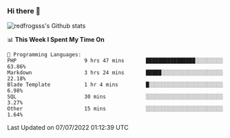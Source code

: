 ### Hi there 👋

<img src="https://github-readme-stats.vercel.app/api?username=redfrogsss&show_icons=true" alt="redfrogsss's Github stats"></img>

<!--START_SECTION:waka-->
📊 **This Week I Spent My Time On** 

```text
💬 Programming Languages: 
PHP                      9 hrs 47 mins       ████████████████░░░░░░░░░   63.86% 
Markdown                 3 hrs 24 mins       █████░░░░░░░░░░░░░░░░░░░░   22.18% 
Blade Template           1 hr 4 mins         █░░░░░░░░░░░░░░░░░░░░░░░░   6.98% 
SQL                      30 mins             ░░░░░░░░░░░░░░░░░░░░░░░░░   3.27% 
Other                    15 mins             ░░░░░░░░░░░░░░░░░░░░░░░░░   1.64%

```


 Last Updated on 07/07/2022 01:12:39 UTC
<!--END_SECTION:waka-->